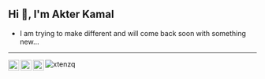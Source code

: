 <h2>Hi 👋, I'm Akter Kamal</h2>

* I am trying to make different and will come back soon with something new...
---
<p align="left"><img src="https://komarev.com/ghpvc/?username=xtenzq&label=Profile%20views&color=0e75b6&style=flat" alt="xtenzq" /><a href="linkedin.com/in/akter-kamal-022a26216" target="blank"><img align="left" src="icons/linkedin.svg" alt="xtenzq" width="22px" /></a>
<a href="https://www.facebook.com/akter.kamal.3762584" target="blank"><img align="left" src="icons/facebook.svg" alt="xtenzq" width="22px" /></a>
<a href="https://instagram.com/nrusetski" target="blank"><img align="left" src="icons/instagram.svg" alt="xtenzq" width="22px" /></a></
